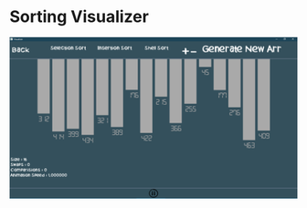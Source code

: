 ﻿# Sorting Visualizer

![alt text](https://github.com/santos7117/college-project/blob/main/unsorted.png?raw=true)
